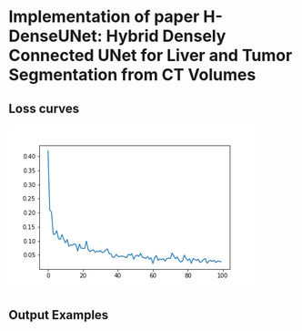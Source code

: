 # Implementation of paper H-DenseUNet: Hybrid Densely Connected UNet for Liver and Tumor Segmentation from CT Volumes

## Loss curves
![alt text](loss_2d(2).png)

## Output Examples
